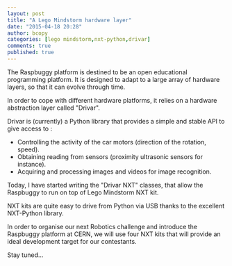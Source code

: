 ```yaml
---
layout: post
title: "A Lego Mindstorm hardware layer"
date: "2015-04-18 20:28"
author: bcopy
categories: [lego mindstorm,nxt-python,drivar]
comments: true
published: true
---
```


The Raspbuggy platform is destined to be an open educational programming platform. It is designed to adapt to a 
large array of hardware layers, so that it can evolve through time.

In order to cope with different hardware platforms, it relies on a hardware abstraction layer called "Drivar".

<!--more-->

Drivar is (currently) a Python library that provides a simple and stable API to give access to :

* Controlling the activity of the car motors (direction of the rotation, speed).
* Obtaining reading from sensors (proximity ultrasonic sensors for instance).
* Acquiring and processing images and videos for image recognition.

Today, I have started writing the "Drivar NXT" classes, that allow the Raspbuggy to run on top of Lego Mindstorm NXT kit.

NXT kits are quite easy to drive from Python via USB thanks to the excellent NXT-Python library.

In order to organise our next Robotics challenge and introduce the Raspbuggy platform at CERN, we will use four NXT kits
that will provide an ideal development target for our contestants.

Stay tuned...


